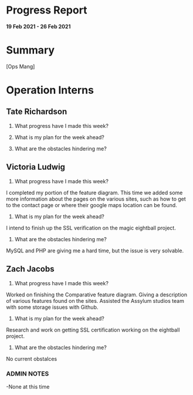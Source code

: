 # Progress Report

**19 Feb 2021 - 26 Feb 2021**

# Summary

[Ops Mang]  

# Operation Interns

## Tate Richardson

1. What progress have I made this week?



1. What is my plan for the week ahead?



1. What are the obstacles hindering me?



## Victoria Ludwig

1. What progress have I made this week?

I completed my portion of the feature diagram. This time we added some more information about the pages on the various sites, such as how to get to the contact page or where their google maps location can be found.

1. What is my plan for the week ahead?

I intend to finish up the SSL verification on the magic eightball project.

1. What are the obstacles hindering me?

MySQL and PHP are giving me a hard time, but the issue is very solvable.


## Zach Jacobs

1. What progress have I made this week?

Worked on finishing the Comparative feature diagram. Giving a description of various features found on the sites. Assisted the Assylum studios team with some storage issues with Github.

1. What is my plan for the week ahead?

Research and work on getting SSL certification working on the eightball project.

1. What are the obstacles hindering me?

No current obstalces

### ADMIN NOTES

-None at this time

